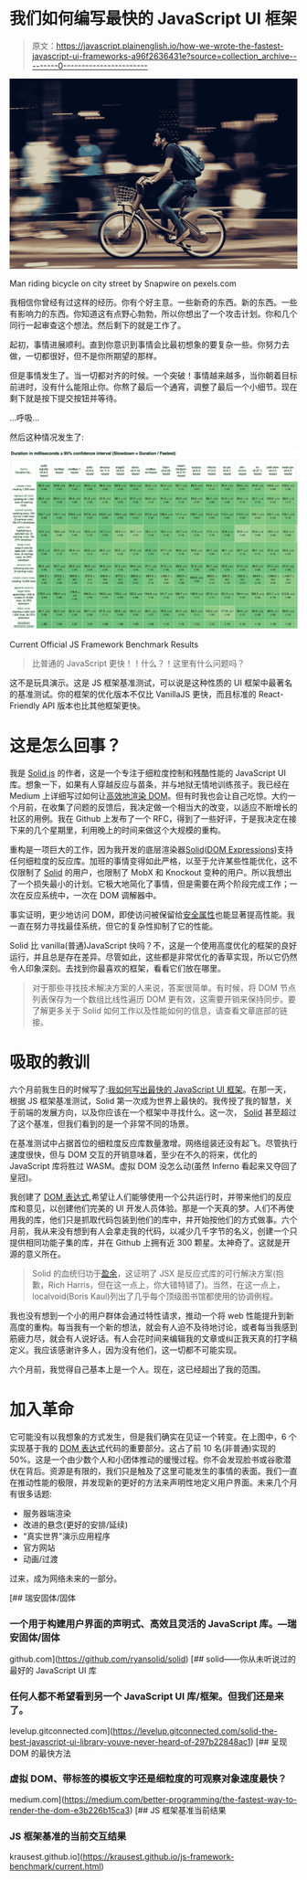 # 我们如何编写最快的 JavaScript UI 框架

> 原文：<https://javascript.plainenglish.io/how-we-wrote-the-fastest-javascript-ui-frameworks-a96f2636431e?source=collection_archive---------0----------------------->

![](img/dff76f56bb7bcda1a1cdcd901b707a57.png)

Man riding bicycle on city street by Snapwire on pexels.com

我相信你曾经有过这样的经历。你有个好主意。一些新奇的东西。新的东西。一些有影响力的东西。你知道这有点野心勃勃，所以你想出了一个攻击计划。你和几个同行一起审查这个想法。然后剩下的就是工作了。

起初，事情进展顺利。直到你意识到事情会比最初想象的要复杂一些。你努力去做，一切都很好，但不是你所期望的那样。

但是事情发生了。当一切都对齐的时候。一个突破！事情越来越多，当你朝着目标前进时，没有什么能阻止你。你熬了最后一个通宵，调整了最后一个小细节。现在剩下就是按下提交按钮并等待。

…呼吸…

然后这种情况发生了:

![](img/f23bd8ae56d9ee8ad5916f4b31ea1861.png)

Current Official JS Framework Benchmark Results

> 比普通的 JavaScript 更快！！什么？！这里有什么问题吗？

这不是玩具演示。这是 JS 框架基准测试，可以说是这种性质的 UI 框架中最著名的基准测试。你的框架的优化版本不仅比 VanillaJS 更快，而且标准的 React-Friendly API 版本也比其他框架更快。

# 这是怎么回事？

我是 [Solid.js](https://github.com/ryansolid/solid) 的作者，这是一个专注于细粒度控制和残酷性能的 JavaScript UI 库。想象一下，如果有人穿越反应与苗条，并与地狱无情地训练孩子。我已经在 Medium 上详细写过如何让[高效地渲染 DOM](https://medium.com/better-programming/the-fastest-way-to-render-the-dom-e3b226b15ca3)。但有时我也会让自己吃惊。大约一个月前，在收集了问题的反馈后，我决定做一个相当大的改变，以适应不断增长的社区的用例。我在 Github 上发布了一个 RFC，得到了一些好评，于是我决定在接下来的几个星期里，利用晚上的时间来做这个大规模的重构。

重构是一项巨大的工作，因为我开发的底层渲染器[Solid](https://github.com/ryansolid/solid)([DOM Expressions](https://github.com/ryansolid/dom-expressions))支持任何细粒度的反应库。加班的事情变得如此严格，以至于允许某些性能优化，这不仅限制了 [Solid](https://github.com/ryansolid/solid) 的用户，也限制了 MobX 和 Knockout 变种的用户。所以我想出了一个损失最小的计划。它极大地简化了事情，但是需要在两个阶段完成工作；一次在反应系统中，一次在 DOM 调解器中。

事实证明，更少地访问 DOM，即使访问被保留给[安全属性](https://github.com/patrick-steele-idem/morphdom#isnt-the-dom-slow)也能显著提高性能。我一直在努力寻找最佳系统，但它的复杂性抑制了它的性能。

Solid 比 vanilla(普通)JavaScript 快吗？不，这是一个使用高度优化的框架的良好运行，并且总是存在差异。尽管如此，这些都是非常优化的香草实现，所以它仍然令人印象深刻。去找到你最喜欢的框架，看看它们放在哪里。

> 对于那些寻找技术解决方案的人来说，答案很简单。有时候，将 DOM 节点列表保存为一个数组比线性遍历 DOM 更有效，这需要开销来保持同步。要了解更多关于 Solid 如何工作以及性能如何的信息，请查看文章底部的链接。

# 吸取的教训

六个月前我生日的时候写了:[我如何写出最快的 JavaScript UI 框架](https://medium.com/@ryansolid/how-i-wrote-the-fastest-javascript-ui-framework-37525b42d6c9)。在那一天，根据 JS 框架基准测试，Solid 第一次成为世界上最快的。我传授了我的智慧，关于前端的发展方向，以及你应该在一个框架中寻找什么。这一次， [Solid](https://github.com/ryansolid/solid) 甚至超过了这个基准，但我们看到的是一个非常不同的场景。

在基准测试中占据首位的细粒度反应库数量激增。网络组装还没有起飞。尽管执行速度很快，但与 DOM 交互的开销意味着，至少在不久的将来，优化的 JavaScript 库将胜过 WASM。虚拟 DOM 没怎么动(虽然 Inferno 看起来又夺回了皇冠)。

我创建了 [DOM 表达式](https://github.com/ryansolid/dom-expressions),希望让人们能够使用一个公共运行时，并带来他们的反应库和意见，以创建他们完美的 UI 开发人员体验。那是一个天真的梦。人们不再使用我的库，他们只是抓取代码包装到他们的库中，并开始按他们的方式做事。六个月前，我从来没有想到有人会拿走我的代码，以减少几千字节的名义，创建一个只提供相同功能子集的库，并在 Github 上拥有近 300 颗星。太神奇了。这就是开源的意义所在。

> Solid 的血统归功于[盈余](https://github.com/adamhaile/surplus)，这证明了 JSX 是反应式库的可行解决方案(抱歉，Rich Harris，但在这一点上，你大错特错了)。当然，在这一点上，localvoid(Boris Kaul)列出了几乎每个顶级图书馆都使用的协调例程。

我也没有想到一个小的用户群体会通过特性请求，推动一个将 web 性能提升到新高度的重构。每当我有一个新的想法，就会有人迫不及待地讨论，或者每当我感到筋疲力尽，就会有人说好话。有人会花时间来编辑我的文章或纠正我天真的打字稿定义。我应该感谢许多人，因为没有他们，这一切都不可能实现。

六个月前，我觉得自己基本上是一个人。现在，这已经超出了我的范围。

# 加入革命

它可能没有以我想象的方式发生，但是我们确实在见证一个转变。在上图中，6 个实现基于我的 [DOM 表达式](https://github.com/ryansolid/dom-expressions)代码的重要部分。这占了前 10 名(非普通)实现的 50%。这是一个由少数个人和小团体推动的缓慢过程。你不会发现脸书或谷歌潜伏在背后。资源是有限的，我们只是触及了这里可能发生的事情的表面。我们一直在推动性能的极限，并发现新的更好的方法来声明性地定义用户界面。未来几个月有很多话题:

*   服务器端渲染
*   改进的悬念(更好的安排/延续)
*   “真实世界”演示应用程序
*   官方网站
*   动画/过渡

过来，成为网络未来的一部分。

[](https://github.com/ryansolid/solid) [## 瑞安固体/固体

### 一个用于构建用户界面的声明式、高效且灵活的 JavaScript 库。—瑞安固体/固体

github.com](https://github.com/ryansolid/solid) [](https://levelup.gitconnected.com/solid-the-best-javascript-ui-library-youve-never-heard-of-297b22848ac1) [## solid——你从未听说过的最好的 JavaScript UI 库

### 任何人都不希望看到另一个 JavaScript UI 库/框架。但我们还是来了。

levelup.gitconnected.com](https://levelup.gitconnected.com/solid-the-best-javascript-ui-library-youve-never-heard-of-297b22848ac1) [](https://medium.com/better-programming/the-fastest-way-to-render-the-dom-e3b226b15ca3) [## 呈现 DOM 的最快方法

### 虚拟 DOM、带标签的模板文字还是细粒度的可观察对象速度最快？

medium.com](https://medium.com/better-programming/the-fastest-way-to-render-the-dom-e3b226b15ca3)  [## JS 框架基准当前结果

### JS 框架基准的当前交互结果

krausest.github.io](https://krausest.github.io/js-framework-benchmark/current.html)